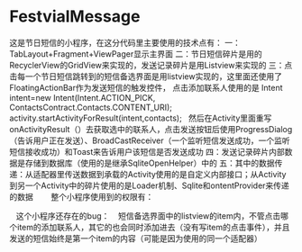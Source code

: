# FestvialMessage
这是节日短信的小程序，在这分代码里主要使用的技术点有：
一：TabLayout+Fragment+ViewPager显示主界面
二：节日短信碎片是用的RecyclerView的GridView来实现的，发送记录碎片是用Listview来实现的
三：点击每一个节日短信跳转到的短信备选界面是用listview实现的，这里面还使用了FloatingActionBar作为发送短信的触发控件，
点击添加联系人使用的是
                Intent intent=new Intent(Intent.ACTION_PICK, ContactsContract.Contacts.CONTENT_URI);
                activity.startActivityForResult(intent,contacts);
   然后在Activity里面重写onActivityResult（）去获取选中的联系人，点击发送按钮后使用ProgressDialog（告诉用户正在发送）、BroadCastReceiver（一个监听短信发送成功，一个监听短信接收成功）和Toast来告诉用户该短信是否发送成功
四：发送记录碎片内部数据是存储到数据库（使用的是继承SqliteOpenHelper）中的
五：其中的数据传递：从适配器里传送数据到承载的Activity使用的是自定义内部接口；从Activity到另一个Activity中的碎片使用的是Loader机制、Sqlite和ontentProvider来传递的数据
    
    整个小程序使用到的权限有：
    <uses-permission android:name="android.permission.READ_CONTACTS"/>
    <uses-permission android:name="android.permission.WRITE_CONTACTS"/>
    <uses-permission android:name="android.permission.SEND_SMS"/>
    <uses-permission android:name="android.permission.READ_PHONE_STATE"/>
    
    这个小程序还存在的bug：
    短信备选界面中的listview的item内，不管点击哪个item的添加联系人，其它的也会同时添加进去（没有写item的点击事件），并且发送的短信始终是第一个item的内容（可能是因为使用的同一个适配器）
